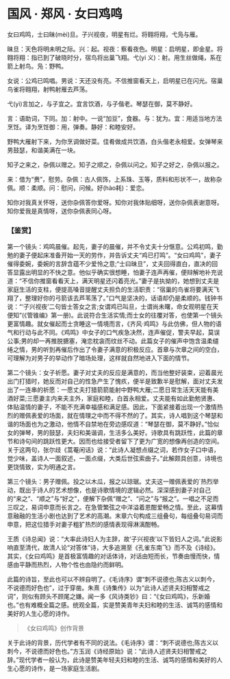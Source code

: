 <link href="../../../css/style.css" rel="stylesheet" type="text/css" />

# 国风 · 郑风 · 女曰鸡鸣　

<div class="p">

女曰鸡鸣，士曰昧(mèi)旦。子兴视夜，明星有烂。将翱将翔，弋凫与雁。


<span class="comment">


昧旦：天色将明未明之际。兴：起。视夜：察看夜色。明星：启明星，即金星。将翱将翔：指已到了破晓时分，宿鸟将出巢飞翔。弋(yi 义)：射。用生丝做绳，系在箭上射鸟。凫：野鸭。

</span>


<div class="translation">

女说：公鸡已鸣唱。男说：天还没有亮。不信推窗看天上，启明星已在闪光。宿巢鸟雀将翱翔，射鸭射雁去芦荡。

</div>

弋(yì)言加之，与子宜之。宜言饮酒，与子偕老。琴瑟在御，莫不静好。


<span class="comment">


言：语助词，下同。加：射中。一说“加豆”，食器。与：犹为。宜：用适当地方法烹饪。译为烹饪御：用，弹奏。静好：和睦安好。

</span>


<div class="translation">

野鸭大雁射下来，为你烹调做好菜。佳肴做成共饮酒，白头偕老永相爱。女弹琴来男鼓瑟，和谐美满在一块。

</div>

知子之来之，杂佩以赠之。知子之顺之，杂佩以问之。知子之好之，杂佩以报之。


<span class="comment">


来：借为“赉”，慰劳。杂佩：古人佩饰，上系珠、玉等，质料和形状不一，故称杂佩。顺：柔顺。问：慰问，问候。好(hào耗)：爱恋。

</span>


<div class="translation">

知你对我真关怀呀，送你杂佩答你爱呀。知你对我体贴细呀，送你杂佩表谢意呀。知你爱我是真情呀，送你杂佩表同心呀。

</div>

### 【鉴赏】

第一个镜头：鸡鸣晨催。起先，妻子的晨催，并不令丈夫十分惬意。公鸡初鸣，勤勉的妻子便起床准备开始一天的劳作，并告诉丈夫“鸡已打鸣”。“女曰鸡鸣”，妻子催得委婉，委婉的言辞含蕴不少爱怜之意;“士曰昧旦”，丈夫回得直白，直决的回答显露出明显的不快之意。他似乎确实很想睡，怕妻子连声再催，便辩解地补充说道：“不信你推窗看看天上，满天明星还闪着亮光。”妻子是执拗的，她想到丈夫是家庭生活的支柱，便提高嗓音提醒丈夫担负的生活职责：“宿巢的鸟雀将要满天飞翔了，整理好你的弓箭该去芦苇荡了。”口气是坚决的，话语却仍是柔顺的。钱钟书说：“‘子兴视夜’二句皆士答女之言;女谓鸡已叫旦，士谓尚未曙，命女观明星在天便知”(《管锥编》第一册)。此说符合生活实情;而士女的往覆对答，也使第一个镜头更富情趣。就女催起而士贪睡这一情境而言，《齐风·鸡鸣》与此仿佛，但人物的语气和行动与此不同。《鸡鸣》中女子的口气疾急决然，连声催促，警夫早起，莫误公事;男的却一再推脱搪塞，淹恋枕衾而纹丝不动。此篇女子的催声中饱含温柔缱绻之情，男的听到再催后作出了令妻子满意的积极反应。首章与次章之间的空白，可理解为对男子的举动作了暗场处理，这样就自然地进入下面的情节。

第二个镜头：女子祈愿。妻子对丈夫的反应是满意的，而当他整好装束，迎着晨光出门打猎时，她反而对自己的性急产生了愧疚，便半是致歉半是慰解，面对丈夫发出了一连串的祈愿：一愿丈夫打猎箭箭能射中野鸭大雁;二愿日常生活天天能有美酒好菜;三愿妻主内来夫主外，家庭和睦，白首永相爱。丈夫能有如此勤勉贤惠、体贴温情的妻子，不能不充满幸福感和满足感。因此，下面紧接着出现一个激情热烈的赠佩表爱的场面，就在情理之中而不得不然的了。其实，诗人唱到这个琴瑟和谐的场面也为之激动，他情不自禁地在旁边感叹道：“琴瑟在御，莫不静好。”恰似女的弹琴，男的鼓瑟，夫妇和美谐调，生活多么美好。诗歌具有跳跃性，此篇的章节和诗句间的跳跃性更大。因而也给接受者留下了更为广宽的想像再创造的空间。关于这两句，张尔歧《蒿菴闲话》说：“此诗人凝想点缀之词，若作女子口中语，觉少味，盖诗人一面叙述，一面点缀，大类后世弦索曲子。”此解颇具创意，诗境也更饶情致，实为明通之言。

第三个镜头：男子赠佩。投之以木瓜，报之以琼琚。丈夫这一赠佩表爱的`热烈举动，既出于诗人的艺术想像，也是诗歌情境的逻辑必然。深深感到妻子对自己的“来之”、“顺之”与“好之”，便解下杂佩“赠之”、“问之”与“报之”。一唱之不足而三叹之，易词申意而长言之。在急管繁弦之中洋溢着恩酣爱畅之情。至此，这幕情意融融的生活小剧也达到了艺术的高潮。末章六句构成三组叠句，每组叠句易词而申意，把这位猎手对妻子粗犷热烈的感情表现得淋漓酣畅。

王质《诗总闻》说：“大率此诗妇人为主辞，故‘子兴视夜’以下皆妇人之词。”此说影响直至清代，故清人论“对答体”诗，大多追溯至《孔雀东南飞》而不及《诗经》。其实，《女曰鸡鸣》是首极富情趣的对话体诗，对话由短而长，节奏由慢而快，情感由平静而热烈，人物个性也由隐约而鲜明。

此篇的诗旨，至此也可以不辨自明了。《毛诗序》谓“刺不说德也;陈古义以刺今，不说德而好色也”，过于穿凿。朱熹《诗集传》以为“此诗人述贤夫妇相警戒之词”，则似有顾头不顾尾之嫌。闻一多《风诗类钞》曰：“《女曰鸡鸣》，乐新婚也。”也有难概全篇之感。统观全篇，实是赞美青年夫妇和睦的生活、诚笃的感情和美好的人生心愿的诗作。

> 《女曰鸡鸣》创作背景

关于此诗的背景，历代学者有不同的说法。《毛诗序》谓：“刺不说德也;陈古义以刺今，不说德而好色也。”方玉润《诗经原始》说：“此诗人述贤夫妇相警戒之辞。”现代学者一般认为，此诗是赞美年轻夫妇和睦的生活、诚笃的感情和美好的人生心愿的诗作，是一场家庭生活剧。
